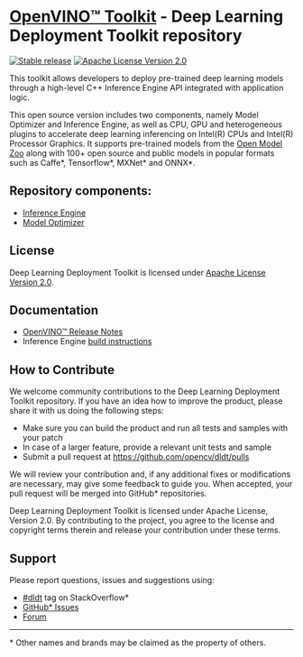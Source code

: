 # [OpenVINO™ Toolkit](https://01.org/openvinotoolkit) - Deep Learning Deployment Toolkit repository
[![Stable release](https://img.shields.io/badge/version-2018.R3-green.svg)](https://github.com/opencv/dldt/releases/tag/2018_R3)
[![Apache License Version 2.0](https://img.shields.io/badge/license-Apache_2.0-green.svg)](LICENSE)

This toolkit allows developers to deploy pre-trained deep learning models through a high-level C++ Inference Engine API integrated with application logic. 

This open source version includes two components, namely Model Optimizer and Inference Engine, as well as CPU, GPU and heterogeneous plugins to accelerate deep learning inferencing on Intel(R) CPUs and Intel(R) Processor Graphics. It supports pre-trained models from the [Open Model Zoo](https://github.com/opencv/open_model_zoo/) along with 100+ open source and public models in popular formats such as Caffe*, Tensorflow*, MXNet* and ONNX*. 

## Repository components:
* [Inference Engine](https://software.intel.com/en-us/articles/OpenVINO-InferEngine)
* [Model Optimizer](https://software.intel.com/en-us/articles/OpenVINO-ModelOptimizer)

## License
Deep Learning Deployment Toolkit is licensed under [Apache License Version 2.0](LICENSE).

## Documentation
* [OpenVINO™ Release Notes](https://software.intel.com/en-us/articles/OpenVINO-RelNotes)
* Inference Engine [build instructions](inference-engine/README.md)

## How to Contribute
We welcome community contributions to the Deep Learning Deployment Toolkit repository. If you have an idea how to improve the product, please share it with us doing the following steps:
* Make sure you can build the product and run all tests and samples with your patch
* In case of a larger feature, provide a relevant unit tests and sample
* Submit a pull request at https://github.com/opencv/dldt/pulls

We will review your contribution and, if any additional fixes or modifications are necessary, may give some feedback to guide you. When accepted, your pull request will be merged into GitHub* repositories.

Deep Learning Deployment Toolkit is licensed under Apache License, Version 2.0. By contributing to the project, you agree to the license and copyright terms therein and release your contribution under these terms.

## Support
Please report questions, issues and suggestions using:
* [\#dldt](https://stackoverflow.com/search?q=%23dldt) tag on StackOverflow*
* [GitHub* Issues](https://github.com/opencv/dldt/issues) 
* [Forum](https://software.intel.com/en-us/forums/computer-vision)

---
\* Other names and brands may be claimed as the property of others.